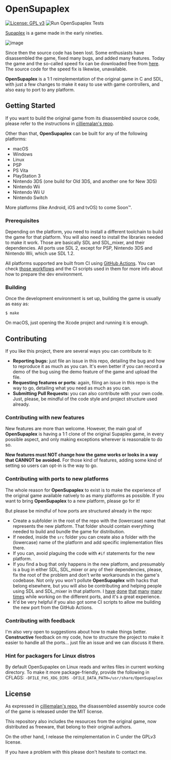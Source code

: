 # OpenSupaplex

[![License: GPL v3](https://img.shields.io/badge/License-GPLv3-blue.svg)](https://www.gnu.org/licenses/gpl-3.0) ![Run OpenSupaplex Tests](https://github.com/sergiou87/open-supaplex/workflows/Run%20OpenSupaplex%20Tests/badge.svg)

[Supaplex](https://en.wikipedia.org/wiki/Supaplex) is a game made in the early nineties.

![image](https://github.com/sergiou87/open-supaplex/raw/master/switch/resources/screenshots/OpenSupaplex-5.png)

Since then the source code has been lost. Some enthusiasts have disassembled the game,
fixed many bugs, and added many features. Today the game and the so-called speed fix can
be downloaded free from [here](http://www.elmerproductions.com/sp/dlinst.html). The source code for the speed fix is likewise, unavailable.

**OpenSupaplex** is a 1:1 reimplementation of the original game in C and SDL, with just a few changes to make it easy to use with game controllers, and also easy to port to any platform.

## Getting Started

If you want to build the original game from its disassembled source code, please refer to
the instructions in [cilliemalan's repo](https://github.com/cilliemalan/supaplex).

Other than that, **OpenSupaplex** can be built for any of the following platforms:
- macOS
- Windows
- Linux
- PSP
- PS Vita
- PlayStation 3
- Nintendo 3DS (one build for Old 3DS, and another one for New 3DS)
- Nintendo Wii
- Nintendo Wii U
- Nintendo Switch

More platforms (like Android, iOS and tvOS) to come Soon™.

### Prerequisites
Depending on the platform, you need to install a different toolchain to build the game for that platform.
You will also need to install the libraries needed to make it work. Those are basically SDL and SDL_mixer,
and their dependencies. All ports use SDL 2, except for PSP, Nintendo 3DS and Nintendo Wii, which use SDL 1.2.

All platforms supported are built from CI using [GitHub Actions](https://github.com/sergiou87/open-supaplex/actions). You can check [those workflows](https://github.com/sergiou87/open-supaplex/tree/master/.github/workflows)
and the CI scripts used in them for more info about how to prepare the dev environment.

### Building
Once the development environment is set up, building the game is usually as easy as:
```
$ make
```

On macOS, just opening the Xcode project and running it is enough.

## Contributing

If you like this project, there are several ways you can contribute to it:
- **Reporting bugs:** just file an issue in this repo, detailing the bug and how to reproduce it as much as you can.
It's even better if you can record a demo of the bug using the demo feature of the game and upload the file.
- **Requesting features or ports**: again, filing an issue in this repo is the way to go, detailing what you need as much as you can.
- **Submitting Pull Requests:** you can also contribute with your own code. Just, please, be mindful of the code style and project structure used
already.

### Contributing with new features

New features are more than welcome. However, the main goal of **OpenSupaplex** is having a 1:1 clone of the
original Supaplex game, in every possible aspect, and only making exceptions wherever is reasonable to do so.

**New features must NOT change how the game works or looks in a way that CANNOT be avoided.** For those kind of
features, adding some kind of setting so users can opt-in is the way to go.

### Contributing with ports to new platforms

The whole reason for **OpenSupaplex** to exist is to make the experience of the original game available natively to as many platforms
as possible. If you want to bring **OpenSupaplex** to a new platform, please go for it!

But please be mindful of how ports are structured already in the repo:
- Create a subfolder in the root of the repo with the (lowercase) name that represents the new platform.
That folder should contain everything needed to build and bundle the game for distribution.
- If needed, inside the `src` folder you can create also a folder with the (lowercase) name of the platform
and add specific implementation files there.
- If you can, avoid plaguing the code with `#if` statements for the new platform.
- If you find a bug that only happens in the new platform, and presumably is a bug in either SDL,
SDL_mixer or any of their dependencies, please, fix the root of the problem and don't write workarounds
in the game's codebase. Not only you won't pollute **OpenSupaplex** with hacks that belong elsewhere,
but you will also be contributing and helping people using SDL and SDL_mixer in that platform.
I [have](https://github.com/SDL-mirror/SDL_mixer/commit/786f515337a51f3cb5cdbfdba63ffe8ec9c6ff69) [done](https://github.com/devkitPro/SDL/pull/59) [that](https://github.com/ps3dev/PSL1GHT/pull/71) [many](https://github.com/ps3dev/ps3libraries/pull/37) [many](https://github.com/rsn8887/SDL-Vita/pull/8) [times](https://github.com/devkitPro/SDL/pull/57) while working on the different ports, and it's a great experience.
- It'd be very helpful if you also got some CI scripts to allow me building the new port from the GitHub Actions.

### Contributing with feedback

I'm also very open to suggestions about how to make things better. **Constructive** feedback on my code, how to structure the project
to make it easier to handle all the ports… just file an issue and we can discuss it there.

### Hint for packagers for Linux distros

By default OpenSupaplex on Linux reads and writes files in current working directory. To make it more package-friendly, provide the following in CFLAGS: `-DFILE_FHS_XDG_DIRS -DFILE_DATA_PATH=/usr/share/OpenSupaplex`

## License
As expressed in [cilliemalan's repo](https://github.com/cilliemalan/supaplex), the
disassembled assembly source code of the game is released under the MIT license.

This repository also includes the resources from the original game, now distributed as
freeware, that belong to their original authors.

On the other hand, I release the reimplementation in C under the GPLv3 license.

If you have a problem with this please don't hesitate to contact me.
